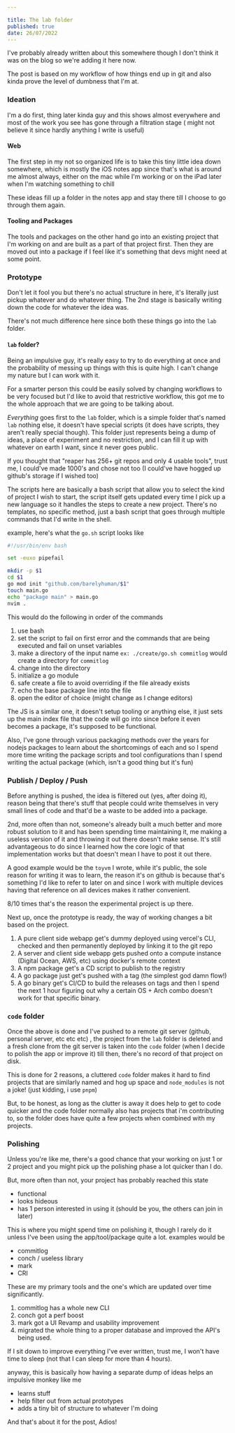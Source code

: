 ```yaml
---

title: The lab folder
published: true
date: 26/07/2022
---
```


I've probably already written about this somewhere though I don't think it was on the blog so we're adding it here now.

The post is based on my workflow of how things end up in git and also kinda prove the level of dumbness that I'm at.

### Ideation

I'm a do first, thing later kinda guy and this shows almost everywhere and most of the work you see has gone through a
filtration stage ( might not believe it since hardly anything I write is useful)

#### Web

The first step in my not so organized life is to take this tiny little idea down somewhere, which is mostly the iOS notes app
since that's what is around me almost always, either on the mac while I'm working or on the iPad later when I'm watching something to
chill

These ideas fill up a folder in the notes app and stay there till I choose to go through them again.

#### Tooling and Packages

The tools and packages on the other hand go into an existing project that I'm working on and are built as a part of that project first. Then they are moved out into a package if I feel like it's something that devs might need at some point.

### Prototype

Don't let it fool you but there's no actual structure in here, it's literally just pickup whatever and do whatever thing. The 2nd stage is basically writing down the code for whatever the idea was.

There's not much difference here since both these things go into the `lab` folder.

#### `lab` folder?

Being an impulsive guy, it's really easy to try to do everything at once and the probability of messing up things with this is quite high. I can't change my nature but I can work with it.

For a smarter person this could be easily solved by changing workflows to be very focused but I'd like to avoid that restrictive workflow, this got me to the whole approach that we are going to be talking about.

_Everything_ goes first to the `lab` folder, which is a simple folder that's named `lab` nothing else, it doesn't have special scripts (it does have scripts, they aren't really special though). This folder just represents being a dump of ideas, a place of experiment and no restriction, and I can fill it up with whatever on earth I want, since it never goes public.

If you thought that "reaper has 256+ git repos and only 4 usable tools", trust me, I could've made 1000's and chose not too (I could've have hogged up github's storage if I wished too)

The scripts here are basically a bash script that allow you to select the kind of project I wish to start, the script itself gets updated every time I pick up a new language so it handles the steps to create a new project. There's no templates, no specific method, just a bash script that goes through multiple commands that I'd write in the shell.

example, here's what the `go.sh` script looks like

```sh
#!/usr/bin/env bash

set -euxo pipefail

mkdir -p $1
cd $1
go mod init "github.com/barelyhuman/$1"
touch main.go
echo "package main" > main.go
nvim .
```

This would do the following in order of the commands

1. use bash
2. set the script to fail on first error and the commands that are being executed and fail on unset variables
3. make a directory of the input name `ex: ./create/go.sh commitlog` would create a directory for `commitlog`
4. change into the directory
5. initialize a go module
6. safe create a file to avoid overriding if the file already exists
7. echo the base package line into the file
8. open the editor of choice (might change as I change editors)

The JS is a similar one, it doesn't setup tooling or anything else, it just sets up the main index file that the code will go into since
before it even becomes a package, it's supposed to be functional.

Also, I've gone through various packaging methods over the years for nodejs packages to learn about the shortcomings of each and so I spend
more time writing the package scripts and tool configurations than I spend writing the actual package (which, isn't a good thing but it's fun)

### Publish / Deploy / Push

Before anything is pushed, the idea is filtered out (yes, after doing it), reason being that there's stuff that people could write themselves in
very small lines of code and that'd be a waste to be added into a package.

2nd, more often than not, someone's already built a much better and more robust solution to it and has been spending time maintaining it, me making a
useless version of it and throwing it out there doesn't make sense. It's still advantageous to do since I learned how the core logic of that implementation works
but that doesn't mean I have to post it out there.

A good example would be the `toyvm` I wrote, while it's public, the sole reason for writing it was to learn, the reason it's on github is because that's something I'd like to refer to later on and since I work with multiple devices having that reference on all devices makes it rather convenient.

8/10 times that's the reason the experimental project is up there.

Next up, once the prototype is ready, the way of working changes a bit based on the project.

1. A pure client side webapp get's dummy deployed using vercel's CLI, checked and then permanently deployed by linking it to the git repo
2. A server and client side webapp gets pushed onto a compute instance (Digital Ocean, AWS, etc) using docker's remote context
3. A npm package get's a CD script to publish to the registry
4. A go package just get's pushed with a tag (the simplest god damn flow!)
5. A go binary get's CI/CD to build the releases on tags and then I spend the next 1 hour figuring out why a certain OS + Arch combo doesn't work for that specific binary.

### `code` folder

Once the above is done and I've pushed to a remote git server (github, personal server, etc etc etc) , the project from the `lab` folder is deleted and
a fresh clone from the git server is taken into the `code` folder (when I decide to polish the app or improve it) till then, there's no record of that
project on disk.

This is done for 2 reasons, a cluttered `code` folder makes it hard to find projects that are similarly named and hog up space and `node_modules` is not a joke! (just kidding, i use `pnpm`)

But, to be honest, as long as the clutter is away it does help to get to code quicker and the code folder normally also has projects that i'm contributing to, so the folder does have quite a few projects when combined with my projects.

### Polishing

Unless you're like me, there's a good chance that your working on just 1 or 2 project and you might pick up the polishing phase a lot quicker than I do.

But, more often than not, your project has probably reached this state

- functional
- looks hideous
- has 1 person interested in using it (should be you, the others can join in later)

This is where you might spend time on polishing it, though I rarely do it unless I've been using the app/tool/package quite a lot.
examples would be

- commitlog
- conch / useless library
- mark
- CRI

These are my primary tools and the one's which are updated over time significantly.

1. commitlog has a whole new CLI
2. conch got a perf boost
3. mark got a UI Revamp and usability improvement
4. migrated the whole thing to a proper database and improved the API's being used.

If I sit down to improve everything I've ever written, trust me, I won't have time to sleep (not that I can sleep for more than 4 hours).

anyway, this is basically how having a separate dump of ideas helps an impulsive monkey like me

- learns stuff
- help filter out from actual prototypes
- adds a tiny bit of structure to whatever I'm doing

And that's about it for the post,
Adios!
